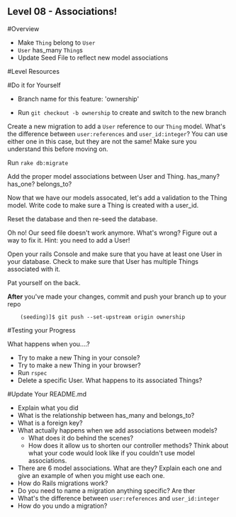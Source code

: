 Level 08 - Associations!
-----------

#Overview
* Make ```Thing``` belong to ```User```
* ```User``` has_many ```Thing```s
* Update Seed File to reflect new model associations

#Level Resources



#Do it for Yourself

* Branch name for this feature: 'ownership'

* Run ```git checkout -b ownership``` to create and switch to the new branch

Create a new migration to add a `User` reference to our `Thing` model.  What's the difference between `user:references` and `user_id:integer`? You can use either one in this case, but they are not the same! Make sure you understand this before moving on.

Run `rake db:migrate`

Add the proper model associations between User and Thing.  has_many? has_one?  belongs_to?

Now that we have our models assocated, let's add a validation to the Thing model.  Write code to make sure a Thing is created with a user_id.

Reset the database and then re-seed the database.

Oh no! Our seed file doesn't work anymore.  What's wrong? Figure out a way to fix it.  Hint: you need to add a User!

Open your rails Console and make sure that you have at least one User in your database.  Check to make sure that User has multiple Things associated with it.

Pat yourself on the back.


__After__ you've made your changes, commit and push your branch up to your repo

```
	(seeding)]$ git push --set-upstream origin ownership
```

#Testing your Progress

What happens when you....?

* Try to make a new Thing in your console?
* Try to make a new Thing in your browser?
* Run ```rspec```
* Delete a specific User.  What happens to its associated Things?

#Update Your README.md

* Explain what you did
* What is the relationship between has_many and belongs_to?
* What is a foreign key?
* What actually happens when we add associations between models?
	* What does it do behind the scenes?  
	* How does it allow us to shorten our controller methods?  Think about what your code would look like if you couldn't use model associations.
* There are 6 model associations.  What are they? Explain each one and give an example of when you might use each one.
* How do Rails migrations work?  
* Do you need to name a migration anything specific?  Are ther
* What's the difference between `user:references` and `user_id:integer`
* How do you undo a migration?



